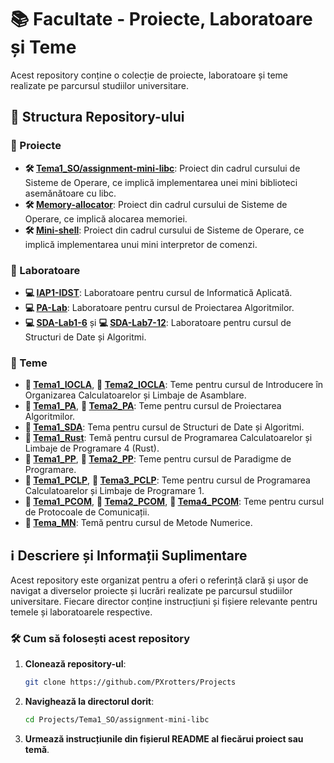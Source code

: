 # 📚 Facultate - Proiecte, Laboratoare și Teme

Acest repository conține o colecție de proiecte, laboratoare și teme realizate pe parcursul studiilor universitare.

## 📂 Structura Repository-ului

### 📁 Proiecte
- **🛠️ [Tema1_SO/assignment-mini-libc](Tema1_SO/assignment-mini-libc)**: Proiect din cadrul cursului de Sisteme de Operare, ce implică implementarea unei mini biblioteci asemănătoare cu libc.
- **🛠️ [Memory-allocator](Memory-allocator)**: Proiect din cadrul cursului de Sisteme de Operare, ce implică alocarea memoriei.
- **🛠️ [Mini-shell](Mini-shell)**: Proiect din cadrul cursului de Sisteme de Operare, ce implică implementarea unui mini interpretor de comenzi.

### 📁 Laboratoare
- **💻 [IAP1-IDST](IAP1-IDST)**: Laboratoare pentru cursul de Informatică Aplicată.
- **💻 [PA-Lab](PA-Lab)**: Laboratoare pentru cursul de Proiectarea Algoritmilor.
- **💻 [SDA-Lab1-6](SDA-Lab1-6)** și **💻 [SDA-Lab7-12](SDA-Lab7-12)**: Laboratoare pentru cursul de Structuri de Date și Algoritmi.

### 📁 Teme
- **📝 [Tema1_IOCLA](Tema1_IOCLA)**, **📝 [Tema2_IOCLA](Tema2_IOCLA)**: Teme pentru cursul de Introducere în Organizarea Calculatoarelor și Limbaje de Asamblare.
- **📝 [Tema1_PA](Tema1_PA)**, **📝 [Tema2_PA](Tema2_PA)**: Teme pentru cursul de Proiectarea Algoritmilor.
- **📝 [Tema1_SDA](Tema1_SDA)**: Tema pentru cursul de Structuri de Date și Algoritmi.
- **📝 [Tema1_Rust](Tema1_Rust)**: Temă pentru cursul de Programarea Calculatoarelor și Limbaje de Programare 4 (Rust).
- **📝 [Tema1_PP](Tema1_PP)**, **📝 [Tema2_PP](Tema2_PP)**: Teme pentru cursul de Paradigme de Programare.
- **📝 [Tema1_PCLP](Tema1_PCLP)**, **📝 [Tema3_PCLP](Tema3_PCLP)**: Teme pentru cursul de Programarea Calculatoarelor și Limbaje de Programare 1.
- **📝 [Tema1_PCOM](Tema1_PCOM)**, **📝 [Tema2_PCOM](Tema2_PCOM)**, **📝 [Tema4_PCOM](Tema4_PCOM)**: Teme pentru cursul de Protocoale de Comunicații.
- **📝 [Tema_MN](Tema_MN)**: Temă pentru cursul de Metode Numerice.

## ℹ️ Descriere și Informații Suplimentare
Acest repository este organizat pentru a oferi o referință clară și ușor de navigat a diverselor proiecte și lucrări realizate pe parcursul studiilor universitare. Fiecare director conține instrucțiuni și fișiere relevante pentru temele și laboratoarele respective.

### 🛠️ Cum să folosești acest repository
1. **Clonează repository-ul**: 
    ```bash
    git clone https://github.com/PXrotters/Projects
    ```
2. **Navighează la directorul dorit**:
    ```bash
    cd Projects/Tema1_SO/assignment-mini-libc
    ```
3. **Urmează instrucțiunile din fișierul README al fiecărui proiect sau temă**.
